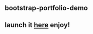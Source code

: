 ## bootstrap-portfolio-demo

## launch it [here](https://sotoxp.github.io/bootstrap-portfolio-demo/index.html) enjoy!
